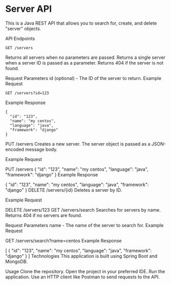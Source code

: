 # Server API

This is a Java REST API that allows you to search for, create, and delete "server" objects.

API Endpoints
```
GET /servers
```
Returns all servers when no parameters are passed. Returns a single server when a server ID is passed as a parameter. Returns 404 if the server is not found.

Request Parameters
id (optional) - The ID of the server to return.
Example Request
```
GET /servers?id=123
```

Example Response

```
{
  "id": "123",
  "name": "my centos",
  "language": "java",
  "framework": "django"
}
```

PUT /servers
Creates a new server. The server object is passed as a JSON-encoded message body.

Example Request

PUT /servers
{
  "id": "123",
  "name": "my centos",
  "language": "java",
  "framework": "django"
}
Example Response

{
  "id": "123",
  "name": "my centos",
  "language": "java",
  "framework": "django"
}
DELETE /servers/{id}
Deletes a server by ID.

Example Request

DELETE /servers/123
GET /servers/search
Searches for servers by name. Returns 404 if no servers are found.

Request Parameters
name - The name of the server to search for.
Example Request

GET /servers/search?name=centos
Example Response

[
  {
    "id": "123",
    "name": "my centos",
    "language": "java",
    "framework": "django"
  }
]
Technologies
This application is built using Spring Boot and MongoDB.

Usage
Clone the repository.
Open the project in your preferred IDE.
Run the application.
Use an HTTP client like Postman to send requests to the API.
